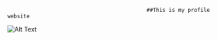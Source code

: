                                                 ##This is my profile website 
![Alt Text](https://eswar.dev/images/portfolio.jpg)
